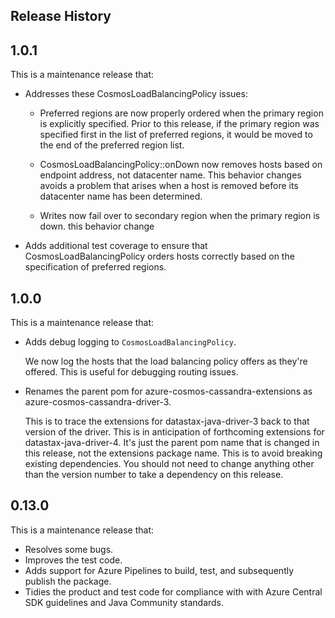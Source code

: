 ## Release History

## 1.0.1

This is a maintenance release that:

* Addresses these CosmosLoadBalancingPolicy issues:

  - Preferred regions are now properly ordered when the primary region is explicitly specified.
    Prior to this release, if the primary region was specified first in the list of preferred regions, it
    would be moved to the end of the preferred region list.
  
  - CosmosLoadBalancingPolicy::onDown now removes hosts based on endpoint address, not datacenter name.
    This behavior changes avoids a problem that arises when a host is removed before its datacenter name has been
    determined.
  
  - Writes now fail over to secondary region when the primary region is down.
    this behavior change

* Adds additional test coverage to ensure that CosmosLoadBalancingPolicy orders hosts correctly based on the
  specification of preferred regions.
  
## 1.0.0

This is a maintenance release that:

* Adds debug logging to `CosmosLoadBalancingPolicy`.
  
  We now log the hosts that the load balancing policy offers as they're offered. This is useful for debugging routing 
  issues.

* Renames the parent pom for azure-cosmos-cassandra-extensions as azure-cosmos-cassandra-driver-3.

  This is to trace the extensions for datastax-java-driver-3 back to that version of the driver. This is in anticipation
  of forthcoming extensions for datastax-java-driver-4. It's just the parent pom name that is changed in this release, 
  not the extensions package name. This is to avoid breaking existing dependencies. You should not need to change 
  anything other than the version number to take a dependency on this release.
  
## 0.13.0

This is a maintenance release that:

* Resolves some bugs.
* Improves the test code.
* Adds support for Azure Pipelines to build, test, and subsequently publish the package.
* Tidies the product and test code for compliance with with Azure Central SDK guidelines and Java Community standards.
